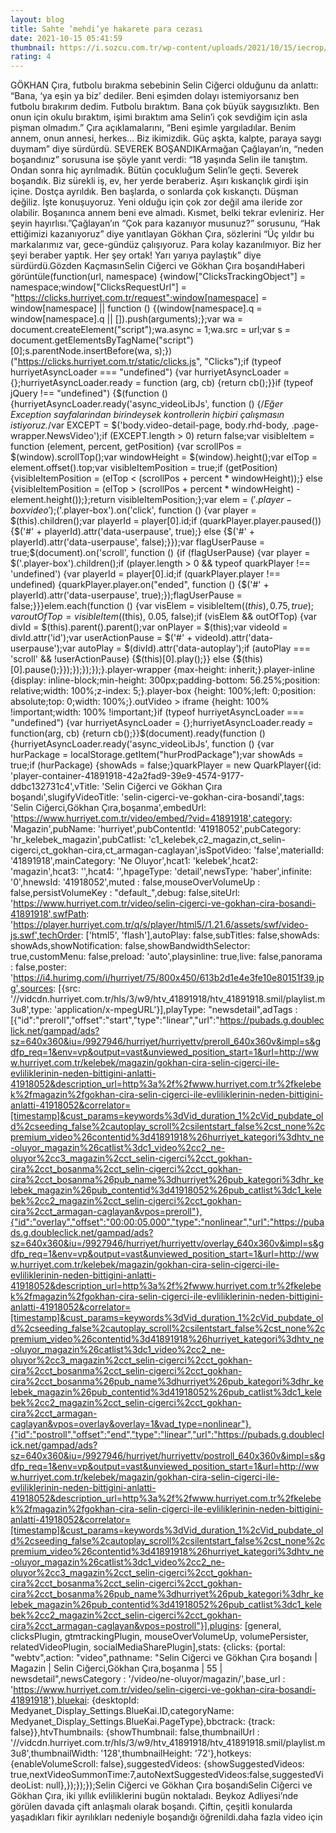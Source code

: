 ```yaml
--- 
layout: blog
title: Sahte ‘mehdi’ye hakarete para cezası
date: 2021-10-15 05:41:59
thumbnail: https://i.sozcu.com.tr/wp-content/uploads/2021/10/15/iecrop/sahte-mehti-foto-iha_16_9_1634276497-670x371.jpg
rating: 4
---
```

GÖKHAN Çıra, futbolu bırakma sebebinin Selin Ciğerci olduğunu da anlattı: “Bana, ‘ya eşin ya biz’ dediler. Beni eşimden dolayı istemiyorsanız ben futbolu bırakırım dedim. Futbolu bıraktım. Bana çok büyük saygısızlıktı. Ben onun için okulu bıraktım, işimi bıraktım ama Selin’i çok sevdiğim için asla pişman olmadım.” Çıra açıklamalarını, “Beni eşimle yargıladılar. Benim annem, onun annesi, herkes... Biz ikimizdik. Güç aşkta, kalpte, paraya saygı duymam” diye sürdürdü. SEVEREK BOŞANDIKArmağan Çağlayan’ın, “neden boşandınız” sorusuna ise şöyle yanıt verdi: “18 yaşında Selin ile tanıştım. Ondan sonra hiç ayrılmadık. Bütün çocukluğum Selin’le geçti. Severek boşandık. Biz sürekli iş, ev, her yerde beraberiz. Aşırı kıskançlık girdi işin içine. Dostça ayrıldık. Ben başlarda, o sonlarda çok kıskançtı. Düşman değiliz. İşte konuşuyoruz. Yeni olduğu için çok zor değil ama ileride zor olabilir. Boşanınca annem beni eve almadı. Kısmet, belki tekrar evleniriz. Her şeyin hayırlısı.”Çağlayan’ın “Çok para kazanıyor musunuz?” sorusunu, “Hak ettiğimizi kazanıyoruz” diye yanıtlayan Gökhan Çıra, sözlerini “Üç yıldır bu markalarımız var, gece-gündüz çalışıyoruz. Para kolay kazanılmıyor. Biz her şeyi beraber yaptık. Her şey ortak! Yarı yarıya paylaştık” diye sürdürdü.Gözden KaçmasınSelin Ciğerci ve Gökhan Çıra boşandıHaberi görüntüle(function(url, namespace) {window["ClicksTrackingObject"] = namespace;window["ClicksRequestUrl"] = "https://clicks.hurriyet.com.tr/request";window[namespace] = window[namespace] || function () {(window[namespace].q = window[namespace].q || []).push(arguments);};var wa = document.createElement("script");wa.async = 1;wa.src = url;var s = document.getElementsByTagName("script")[0];s.parentNode.insertBefore(wa, s);})("https://clicks.hurriyet.com.tr/static/clicks.js", "Clicks");if (typeof hurriyetAsyncLoader === "undefined") {var hurriyetAsyncLoader = {};hurriyetAsyncLoader.ready = function (arg, cb) {return cb();}}if (typeof jQuery !== "undefined") {$(function () {hurriyetAsyncLoader.ready('async_videoLibJs', function () {/*Eğer Exception sayfalarindan birindeysek kontrollerin hiçbiri çalışmasın istiyoruz.*/var EXCEPT = $('body.video-detail-page, body.rhd-body, .page-wrapper.NewsVideo');if (EXCEPT.length > 0) return false;var visibleItem = function (element, percent, getPosition) {var scrollPos = $(window).scrollTop();var windowHeight = $(window).height();var elTop = element.offset().top;var visibleItemPosition = true;if (getPosition) {visibleItemPosition = (elTop < (scrollPos + percent * windowHeight));} else {visibleItemPosition = (elTop > (scrollPos + percent * windowHeight) - element.height());};return visibleItemPosition;};var elem = $('.player-box video');$('.player-box').on('click', function () {var player = $(this).children();var playerId = player[0].id;if (quarkPlayer.player.paused()) {$('#' + playerId).attr('data-userpause', true);} else {$('#' + playerId).attr('data-userpause', false);}});var flagUserPause = true;$(document).on('scroll', function () {if (flagUserPause) {var player = $('.player-box').children();if (player.length > 0 && typeof quarkPlayer !== 'undefined') {var playerId = player[0].id;if (quarkPlayer.player !== undefined) {quarkPlayer.player.on("ended", function () {$('#' + playerId).attr('data-userpause', true);});flagUserPause = false;}}}elem.each(function () {var visElem = visibleItem($(this), 0.75, true);var outOfTop = visibleItem($(this), 0.05, false);if (visElem && outOfTop) {var divId = $(this).parent().parent();var onPlayer = $(this);var videoId = divId.attr('id');var userActionPause = $('#' + videoId).attr('data-userpause');var autoPlay = $(divId).attr('data-autoplay');if (autoPlay === 'scroll' && !userActionPause) {$(this)[0].play();}} else {$(this)[0].pause();}});});});});}.player-wrapper {max-height: inherit;}.player-inline {display: inline-block;min-height: 300px;padding-bottom: 56.25%;position: relative;width: 100%;z-index: 5;}.player-box {height: 100%;left: 0;position: absolute;top: 0;width: 100%;}.outVideo > iframe {height: 100% !important;width: 100% !important;}if (typeof hurriyetAsyncLoader === "undefined") {var hurriyetAsyncLoader = {};hurriyetAsyncLoader.ready = function(arg, cb) {return cb();}}$(document).ready(function () {hurriyetAsyncLoader.ready('async_videoLibJs', function () {var hurPackage = localStorage.getItem("hurProdPackage");var showAds = true;if (hurPackage) {showAds = false;}quarkPlayer = new QuarkPlayer({id: 'player-container-41891918-42a2fad9-39e9-4574-9177-ddbc132731c4',vTitle: 'Selin Ciğerci ve Gökhan Çıra boşandı',slugifyVideoTitle: 'selin-cigerci-ve-gokhan-cira-bosandi',tags: 'Selin Ciğerci,Gökhan Çıra,boşanma',embedUrl: 'https://www.hurriyet.com.tr/video/embed/?vid=41891918',category: 'Magazin',pubName: 'hurriyet',pubContentId: '41918052',pubCategory: 'hr_kelebek_magazin',pubCatlist: 'c1_kelebek,c2_magazin,ct_selin-cigerci,ct_gokhan-cira,ct_armagan-caglayan',isSpotVideo: 'false',materialId: '41891918',mainCategory: 'Ne Oluyor',hcat1: 'kelebek',hcat2: 'magazin',hcat3: '',hcat4: '',hpageType: 'detail',newsType: 'haber',infinite: '0',hnewsId: '41918052',muted : false,mouseOverVolumeUp : false,persistVolumeKey : "default_",debug: false,siteUrl: 'https://www.hurriyet.com.tr/video/selin-cigerci-ve-gokhan-cira-bosandi-41891918',swfPath: 'https://player.hurriyet.com.tr/q/s/player/html5//1.21.6/assets/swf/video-js.swf',techOrder: ['html5', 'flash'],autoPlay: false,subTitles: false,showAds: showAds,showNotification: false,showBandwidthSelector: true,customMenu: false,preload: 'auto',playsinline: true,live: false,panorama : false,poster: 'https://i4.hurimg.com/i/hurriyet/75/800x450/613b2d1e4e3fe10e80151f39.jpg',sources: [{src: '//vidcdn.hurriyet.com.tr/hls/3/w9/htv_41891918/htv_41891918.smil/playlist.m3u8',type: 'application/x-mpegURL'}],playType: "newsdetail",adTags : [{"id":"preroll","offset":"start","type":"linear","url":"https://pubads.g.doubleclick.net/gampad/ads?sz=640x360&iu=/9927946/hurriyet/hurriyettv/preroll_640x360v&impl=s&gdfp_req=1&env=vp&output=vast&unviewed_position_start=1&url=http://www.hurriyet.com.tr/kelebek/magazin/gokhan-cira-selin-cigerci-ile-evliliklerinin-neden-bittigini-anlatti-41918052&description_url=http%3a%2f%2fwww.hurriyet.com.tr%2fkelebek%2fmagazin%2fgokhan-cira-selin-cigerci-ile-evliliklerinin-neden-bittigini-anlatti-41918052&correlator=[timestamp]&cust_params=keywords%3dVid_duration_1%2cVid_pubdate_old%2cseeding_false%2cautoplay_scroll%2csilentstart_false%2cst_none%2cpremium_video%26contentid%3d41891918%26hurriyet_kategori%3dhtv_ne-oluyor_magazin%26catlist%3dc1_video%2cc2_ne-oluyor%2cc3_magazin%2cct_selin-cigerci%2cct_gokhan-cira%2cct_bosanma%2cct_selin-cigerci%2cct_gokhan-cira%2cct_bosanma%26pub_name%3dhurriyet%26pub_kategori%3dhr_kelebek_magazin%26pub_contentid%3d41918052%26pub_catlist%3dc1_kelebek%2cc2_magazin%2cct_selin-cigerci%2cct_gokhan-cira%2cct_armagan-caglayan&vpos=preroll"},{"id":"overlay","offset":"00:00:05.000","type":"nonlinear","url":"https://pubads.g.doubleclick.net/gampad/ads?sz=640x360&iu=/9927946/hurriyet/hurriyettv/overlay_640x360v&impl=s&gdfp_req=1&env=vp&output=vast&unviewed_position_start=1&url=http://www.hurriyet.com.tr/kelebek/magazin/gokhan-cira-selin-cigerci-ile-evliliklerinin-neden-bittigini-anlatti-41918052&description_url=http%3a%2f%2fwww.hurriyet.com.tr%2fkelebek%2fmagazin%2fgokhan-cira-selin-cigerci-ile-evliliklerinin-neden-bittigini-anlatti-41918052&correlator=[timestamp]&cust_params=keywords%3dVid_duration_1%2cVid_pubdate_old%2cseeding_false%2cautoplay_scroll%2csilentstart_false%2cst_none%2cpremium_video%26contentid%3d41891918%26hurriyet_kategori%3dhtv_ne-oluyor_magazin%26catlist%3dc1_video%2cc2_ne-oluyor%2cc3_magazin%2cct_selin-cigerci%2cct_gokhan-cira%2cct_bosanma%2cct_selin-cigerci%2cct_gokhan-cira%2cct_bosanma%26pub_name%3dhurriyet%26pub_kategori%3dhr_kelebek_magazin%26pub_contentid%3d41918052%26pub_catlist%3dc1_kelebek%2cc2_magazin%2cct_selin-cigerci%2cct_gokhan-cira%2cct_armagan-caglayan&vpos=overlay&overlay=1&vad_type=nonlinear"},{"id":"postroll","offset":"end","type":"linear","url":"https://pubads.g.doubleclick.net/gampad/ads?sz=640x360&iu=/9927946/hurriyet/hurriyettv/postroll_640x360v&impl=s&gdfp_req=1&env=vp&output=vast&unviewed_position_start=1&url=http://www.hurriyet.com.tr/kelebek/magazin/gokhan-cira-selin-cigerci-ile-evliliklerinin-neden-bittigini-anlatti-41918052&description_url=http%3a%2f%2fwww.hurriyet.com.tr%2fkelebek%2fmagazin%2fgokhan-cira-selin-cigerci-ile-evliliklerinin-neden-bittigini-anlatti-41918052&correlator=[timestamp]&cust_params=keywords%3dVid_duration_1%2cVid_pubdate_old%2cseeding_false%2cautoplay_scroll%2csilentstart_false%2cst_none%2cpremium_video%26contentid%3d41891918%26hurriyet_kategori%3dhtv_ne-oluyor_magazin%26catlist%3dc1_video%2cc2_ne-oluyor%2cc3_magazin%2cct_selin-cigerci%2cct_gokhan-cira%2cct_bosanma%2cct_selin-cigerci%2cct_gokhan-cira%2cct_bosanma%26pub_name%3dhurriyet%26pub_kategori%3dhr_kelebek_magazin%26pub_contentid%3d41918052%26pub_catlist%3dc1_kelebek%2cc2_magazin%2cct_selin-cigerci%2cct_gokhan-cira%2cct_armagan-caglayan&vpos=postroll"}],plugins: [general, clicksPlugin, gtmtrackingPlugin, mouseOverVolumeUp, volumePersister, relatedVideoPlugin, socialMediaSharePlugin],stats: {clicks: {portal: "webtv",action: "video",pathname: "Selin Ciğerci ve Gökhan Çıra boşandı | Magazin | Selin Ciğerci,Gökhan Çıra,boşanma | 55 | newsdetail",newsCategory : '/video/ne-oluyor/magazin/',base_url : 'https://www.hurriyet.com.tr/video/selin-cigerci-ve-gokhan-cira-bosandi-41891918'},bluekai: {desktopId: Medyanet_Display_Settings.BlueKai.ID,categoryName: Medyanet_Display_Settings.BlueKai.PageType},bbctrack: {track: false}},htvThumbnails: {showThumbnail: false,thumbnailUrl : '//vidcdn.hurriyet.com.tr/hls/3/w9/htv_41891918/htv_41891918.smil/playlist.m3u8',thumbnailWidth: '128',thumbnailHeight: '72'},hotkeys: {enableVolumeScroll: false},suggestedVideos: {showSuggestedVideos: true,nextVideoSummonTime:7,autoNextSuggestedVideos:false,suggestedVideoList: null},});});});Selin Ciğerci ve Gökhan Çıra boşandıSelin Ciğerci ve Gökhan Çıra, iki yıllık evliliklerini bugün noktaladı. Beykoz Adliyesi’nde görülen davada çift anlaşmalı olarak boşandı. Çiftin, çeşitli konularda yaşadıkları fikir ayrılıkları nedeniyle boşandığı öğrenildi.daha fazla video için 